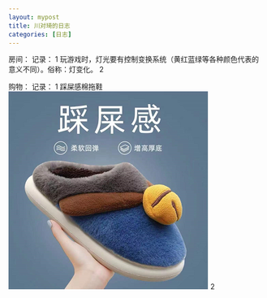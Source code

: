 ```yaml
---
layout: mypost
title: 川对琦的日志
categories: [日志]
---
```


房间：
	记录： 
	1 玩游戏时，灯光要有控制变换系统（黄红蓝绿等各种颜色代表的意义不同）。俗称：灯变化。
	2 

购物：
	记录：
	1 踩屎感棉拖鞋 
	<img src="posts\2022\01\07\QQ截图20220107194621.png">
	2 